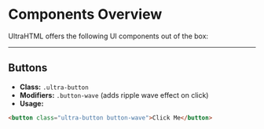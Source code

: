 # Components Overview

UltraHTML offers the following UI components out of the box:

---

## Buttons

- **Class:** `.ultra-button`
- **Modifiers:** `.button-wave` (adds ripple wave effect on click)
- **Usage:**

```html
<button class="ultra-button button-wave">Click Me</button>
